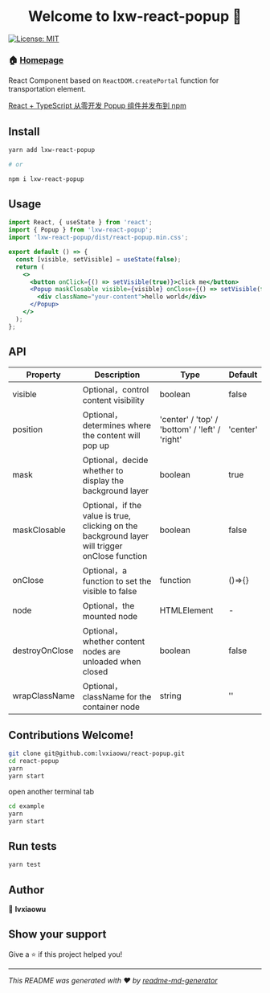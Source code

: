<h1 align="center">Welcome to lxw-react-popup 👋</h1>
<p>
  <a href="#" target="_blank">
    <img alt="License: MIT" src="https://img.shields.io/badge/License-MIT-yellow.svg" />
  </a>
</p>

### 🏠 [Homepage](https://lvxiaowu.github.io/react-popup)

React Component based on `ReactDOM.createPortal` function for transportation element.

[React + TypeScript 从零开发 Popup 组件并发布到 npm](https://github.com/worldzhao/blog/issues/2)

## Install

```sh
yarn add lxw-react-popup

# or

npm i lxw-react-popup
```

## Usage

```jsx
import React, { useState } from 'react';
import { Popup } from 'lxw-react-popup';
import 'lxw-react-popup/dist/react-popup.min.css';

export default () => {
  const [visible, setVisible] = useState(false);
  return (
    <>
      <button onClick={() => setVisible(true)}>click me</button>
      <Popup maskClosable visible={visible} onClose={() => setVisible(false)}>
        <div className="your-content">hello world</div>
      </Popup>
    </>
  );
};
```

## API

| Property       | Description                                                                                    | Type                                           | Default  |
| -------------- | ---------------------------------------------------------------------------------------------- | ---------------------------------------------- | -------- |
| visible        | Optional，control content visibility                                                           | boolean                                        | false    |
| position       | Optional，determines where the content will pop up                                             | 'center' / 'top' / 'bottom' / 'left' / 'right' | 'center' |
| mask           | Optional，decide whether to display the background layer                                       | boolean                                        | true     |
| maskClosable   | Optional，if the value is true, clicking on the background layer will trigger onClose function | boolean                                        | false    |
| onClose        | Optional，a function to set the visible to false                                               | function                                       | ()=>{}   |
| node           | Optional，the mounted node                                                                     | HTMLElement                                    | -        |
| destroyOnClose | Optional，whether content nodes are unloaded when closed                                       | boolean                                        | false    |
| wrapClassName  | Optional，className for the container node                                                     | string                                         | ''       |

## Contributions Welcome!

```sh
git clone git@github.com:lvxiaowu/react-popup.git
cd react-popup
yarn
yarn start
```

open another terminal tab

```sh
cd example
yarn
yarn start
```

## Run tests

```sh
yarn test
```

## Author

👤 **lvxiaowu**

## Show your support

Give a ⭐️ if this project helped you!

---

_This README was generated with ❤️ by [readme-md-generator](https://github.com/kefranabg/readme-md-generator)_
